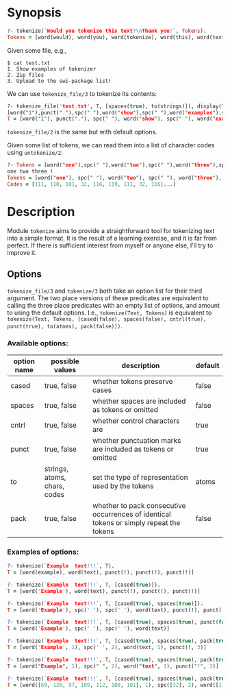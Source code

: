 # Synopsis

```prolog
?- tokenize(`Would you tokenize this text?\nThank you!`, Tokens).
Tokens = [word(would), word(you), word(tokenize), word(this), word(text), punct(?), cntrl('\n'), word(thank), word(...)|...] 
```

Given some file, e.g.,

```shell
$ cat test.txt
1. Show examples of tokenizer
2. Zip files
3. Upload to the swi-package list!
```

We can use `tokenize_file/3` to tokenize its contents:

```prolog
?- tokenize_file('test.txt', T, [spaces(true), to(strings)]), display(T).
[word("1"),punct("."),spc(" "),word("show"),spc(" "),word("examples"),spc(" "),word("of"),spc(" "),word("tokenizer"),cntrl("\n"),word("2"),punct("."),spc(" "),word("zip"),spc(" "),word("files"),cntrl("\n"),word("3"),punct("."),spc(" "),word("upload"),spc(" "),word("to"),spc(" "),word("the"),spc(" "),word("swi"),punct("-"),word("package"),spc(" "),word("list"),punct("!"),cntrl("\n")]
T = [word("1"), punct("."), spc(" "), word("show"), spc(" "), word("examples"), spc(" "), word("of"), spc(...)|...] 
```

`tokenize_file/2` is the same but with default options.

Given some list of tokens, we can read them into a list of character codes using
`untokenize/2`:

```prolog
?- Tokens = [word("one"),spc(" "),word("two"),spc(" "),word("three"),spc(" "),punct("!")], untokenize(Tokens, Codes), format(`~s~n`, [Codes]).
one two three !
Tokens = [word("one"), spc(" "), word("two"), spc(" "), word("three"), spc(" "), punct("!")],
Codes = [111, 110, 101, 32, 116, 119, 111, 32, 116|...] 
```

# Description

Module `tokenize` aims to provide a straightforward tool for tokenizing text into a simple format. It is the result of a learning exercise, and it is far from perfect. If there is sufficient interest from myself or anyone else, I'll try to improve it.

## Options

`tokenize_file/3` and `tokenize/3` both take an option list for their third argument. The two place versions of these predicates are equivalent to calling the three place predicates with an empty list of options, and amount to using the default options. I.e., `tokenize(Text, Tokens)` is equivalent to `tokenize(Text, Tokens, [cased(false), spaces(false), cntrl(true), punct(true), to(atoms), pack(false)])`.

### Available options:

 option name | possible values | description | default |
-------------|------------|--------------|--------
cased | true, false  | whether tokens preserve cases | false
spaces | true, false | whether spaces are included as tokens or omitted | false
cntrl  | true, false | whether control characters are | true
punct  | true, false | whether punctuation marks are included as tokens or omitted | true
to     | strings, atoms, chars, codes | set the type of representation used by the tokens | atoms
pack | true, false | whether to pack consecutive occurrences of identical tokens or simply repeat the tokens | false

### Examples of options:

```prolog
?- tokenize(`Example  text!!!`, T).
T = [word(example), word(text), punct(!), punct(!), punct(!)] 

?- tokenize(`Example  text!!!`, T, [cased(true)]).
T = [word('Example'), word(text), punct(!), punct(!), punct(!)] 

?- tokenize(`Example  text!!!`, T, [cased(true), spaces(true)]).
T = [word('Example'), spc(' '), spc(' '), word(text), punct(!), punct(!), punct(!)] 

?- tokenize(`Example  text!!!`, T, [cased(true), spaces(true), punct(false)]).
T = [word('Example'), spc(' '), spc(' '), word(text)] 

?- tokenize(`Example  text!!!`, T, [cased(true), spaces(true), pack(true)]).
T = [word('Example', 1), spc(' ', 2), word(text, 1), punct(!, 3)] 

?- tokenize(`Example  text!!!`, T, [cased(true), spaces(true), pack(true), to(strings)]).
T = [word("Example", 1), spc(" ", 2), word("text", 1), punct("!", 3)] 

?- tokenize(`Example  text!!!`, T, [cased(true), spaces(true), pack(true), to(codes)]).
T = [word([69, 120, 97, 109, 112, 108, 101], 1), spc([32], 2), word([116, 101, 120, 116], 1), punct([33], 3)]
```
